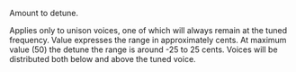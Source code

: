 Amount to detune.

Applies only to unison voices, one of which will always remain at the tuned frequency.
Value expresses the range in approximately cents.
At maximum value (50) the detune the range is around -25 to 25 cents.
Voices will be distributed both below and above the tuned voice.
